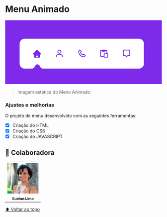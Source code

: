 # Menu Animado

<img src="./assets/imagem menu animado.png" alt="interface final">

> Imagem estática do Menu Animado.

### Ajustes e melhorias

O projeto de menu desenvolvido com as seguintes ferramentas:

- [x] Criação do HTML
- [x] Criação do CSS
- [x] Criação do JAVASCRIPT

## 🤝 Colaboradora

<table>
  <tr>
    <td align="center">
      <a href="#">
        <img src="./assets/suelen-lima.jpg" width="100px;" alt="Foto de Suélen Lima"/><br>
        <sub>
          <b>Suélen Lima</b>
        </sub>
      </a>
    </td>
</table>    

[⬆ Voltar ao topo](#yoga-interface)<br>
 
